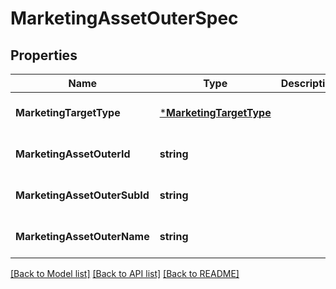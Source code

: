 # MarketingAssetOuterSpec

## Properties
Name | Type | Description | Notes
------------ | ------------- | ------------- | -------------
**MarketingTargetType** | [***MarketingTargetType**](MarketingTargetType.md) |  | [optional] [default to null]
**MarketingAssetOuterId** | **string** |  | [optional] [default to null]
**MarketingAssetOuterSubId** | **string** |  | [optional] [default to null]
**MarketingAssetOuterName** | **string** |  | [optional] [default to null]

[[Back to Model list]](../README.md#documentation-for-models) [[Back to API list]](../README.md#documentation-for-api-endpoints) [[Back to README]](../README.md)


